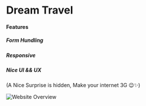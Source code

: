 # Dream Travel

#### Features

##### Form Hundling

##### Responsive

##### Nice UI && UX

(A Nice Surprise is hidden, Make your internet 3G 😉✨)

![Website Overview](<Website Overview.png>)
